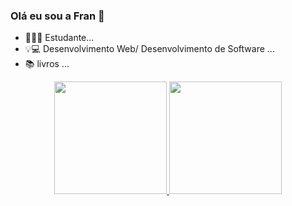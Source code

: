 ### Olá eu sou a Fran 👋

- 👩🏾‍💻 Estudante...
- 💡💻 Desenvolvimento Web/ Desenvolvimento de Software ...
- 📚 livros ...

<div align="center">
  <a href="https://github.com/franSborges">
  <img height="180em" src="https://github-readme-stats.vercel.app/api?username=franSborges&show_icons=true&theme=algolia&include_all_commits=true&count_private=true"/>
  <img height="180em" src="https://github-readme-stats.vercel.app/api/top-langs/?username=franSborges&layout=compact&langs_count=7&theme=algolia"/>
</div>
